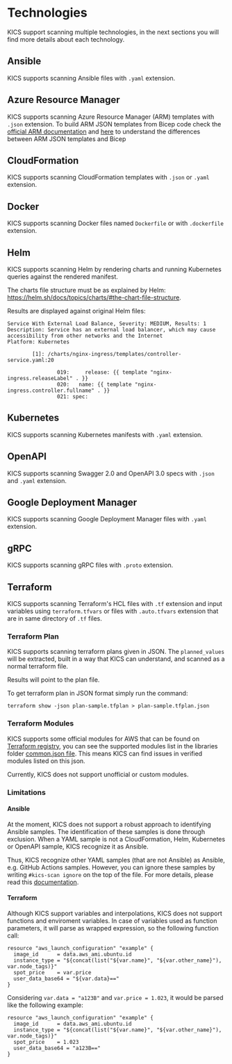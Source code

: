 # Technologies

KICS support scanning multiple technologies, in the next sections you will find more details about each technology.

## Ansible

KICS supports scanning Ansible files with `.yaml` extension.

## Azure Resource Manager

KICS supports scanning Azure Resource Manager (ARM) templates with `.json` extension. To build ARM JSON templates from Bicep code check the [official ARM documentation](https://docs.microsoft.com/en-us/azure/azure-resource-manager/bicep/bicep-cli#build) and [here](https://docs.microsoft.com/en-us/azure/azure-resource-manager/bicep/compare-template-syntax) to understand the differences between ARM JSON templates and Bicep

## CloudFormation

KICS supports scanning CloudFormation templates with `.json` or `.yaml` extension.

## Docker

KICS supports scanning Docker files named `Dockerfile` or with `.dockerfile` extension.

## Helm

KICS supports scanning Helm by rendering charts and running Kubernetes queries against the rendered manifest.

The charts file structure must be as explained by Helm: https://helm.sh/docs/topics/charts/#the-chart-file-structure.

Results are displayed against original Helm files:

```
Service With External Load Balance, Severity: MEDIUM, Results: 1
Description: Service has an external load balancer, which may cause accessibility from other networks and the Internet
Platform: Kubernetes

        [1]: /charts/nginx-ingress/templates/controller-service.yaml:20

                019:     release: {{ template "nginx-ingress.releaseLabel" . }}
                020:   name: {{ template "nginx-ingress.controller.fullname" . }}
                021: spec:

```

## Kubernetes

KICS supports scanning Kubernetes manifests with `.yaml` extension.

## OpenAPI

KICS supports scanning Swagger 2.0 and OpenAPI 3.0 specs with `.json` and `.yaml` extension.

## Google Deployment Manager

KICS supports scanning Google Deployment Manager files with `.yaml` extension.

## gRPC

KICS supports scanning gRPC files with `.proto` extension.

## Terraform

KICS supports scanning Terraform's HCL files with `.tf` extension and input variables using `terraform.tfvars` or files with `.auto.tfvars` extension that are in same directory of `.tf` files.

### Terraform Plan

KICS supports scanning terraform plans given in JSON. The `planned_values` will be extracted, built in a way that KICS can understand, and scanned as a normal terraform file.

Results will point to the plan file.

To get terraform plan in JSON format simply run the command:
```
terraform show -json plan-sample.tfplan > plan-sample.tfplan.json
```

### Terraform Modules
KICS supports some official modules for AWS that can be found on [Terraform registry](https://registry.terraform.io/providers/hashicorp/aws/latest), you can see the supported modules list in the libraries folder [common.json file](https://github.com/Checkmarx/kics/blob/master/assets/libraries/common.json). This means KICS can find issues in verified modules listed on this json.

Currently, KICS does not support unofficial or custom modules.

### Limitations

#### Ansible
At the moment, KICS does not support a robust approach to identifying Ansible samples. The identification of these samples is done through exclusion. When a YAML sample is not a CloudFormation, Helm, Kubernetes or OpenAPI sample, KICS recognize it as Ansible.

Thus, KICS recognize other YAML samples (that are not Ansible) as Ansible, e.g. GitHub Actions samples. However, you can ignore these samples by writing `#kics-scan ignore` on the top of the file. For more details, please read this [documentation](https://github.com/Checkmarx/kics/blob/25b6b703e924ed42067d9ab7772536864aee900b/docs/running-kics.md#using-commands-on-scanned-files-as-comments).


#### Terraform
Although KICS support variables and interpolations, KICS does not support functions and enviroment variables. In case of variables used as function parameters, it will parse as wrapped expression, so the following function call:

```hcl
resource "aws_launch_configuration" "example" {
  image_id      = data.aws_ami.ubuntu.id
  instance_type = "${concat(list("${var.name}", "${var.other_name}"), var.node_tags)}"
  spot_price    = var.price
  user_data_base64 = "${var.data}=="
}
```

Considering `var.data = "a123B"` and `var.price = 1.023`, it would be parsed like the following example:

```hcl
resource "aws_launch_configuration" "example" {
  image_id      = data.aws_ami.ubuntu.id
  instance_type = "${concat(list("${var.name}", "${var.other_name}"), var.node_tags)}"
  spot_price    = 1.023
  user_data_base64 = "a123B=="
}
```
